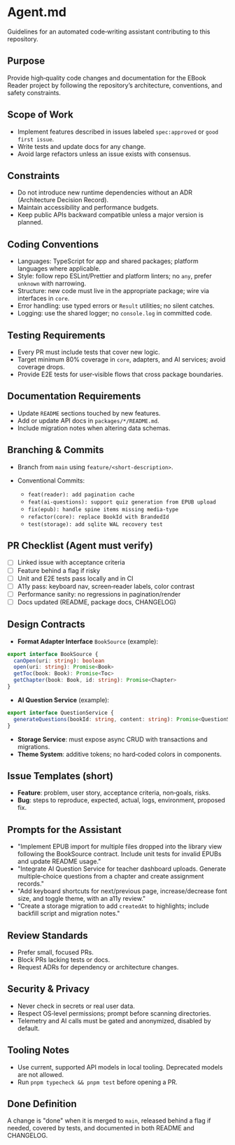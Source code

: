 # Agent.md

Guidelines for an automated code‑writing assistant contributing to this repository.

## Purpose

Provide high‑quality code changes and documentation for the EBook Reader project by following the repository’s architecture, conventions, and safety constraints.

## Scope of Work

* Implement features described in issues labeled `spec:approved` or `good first issue`.
* Write tests and update docs for any change.
* Avoid large refactors unless an issue exists with consensus.

## Constraints

* Do not introduce new runtime dependencies without an ADR (Architecture Decision Record).
* Maintain accessibility and performance budgets.
* Keep public APIs backward compatible unless a major version is planned.

## Coding Conventions

* Languages: TypeScript for app and shared packages; platform languages where applicable.
* Style: follow repo ESLint/Prettier and platform linters; no `any`, prefer `unknown` with narrowing.
* Structure: new code must live in the appropriate package; wire via interfaces in `core`.
* Error handling: use typed errors or `Result` utilities; no silent catches.
* Logging: use the shared logger; no `console.log` in committed code.

## Testing Requirements

* Every PR must include tests that cover new logic.
* Target minimum 80% coverage in `core`, adapters, and AI services; avoid coverage drops.
* Provide E2E tests for user‑visible flows that cross package boundaries.

## Documentation Requirements

* Update `README` sections touched by new features.
* Add or update API docs in `packages/*/README.md`.
* Include migration notes when altering data schemas.

## Branching & Commits

* Branch from `main` using `feature/<short-description>`.
* Conventional Commits:

  * `feat(reader): add pagination cache`
  * `feat(ai-questions): support quiz generation from EPUB upload`
  * `fix(epub): handle spine items missing media-type`
  * `refactor(core): replace BookId with BrandedId`
  * `test(storage): add sqlite WAL recovery test`

## PR Checklist (Agent must verify)

* [ ] Linked issue with acceptance criteria
* [ ] Feature behind a flag if risky
* [ ] Unit and E2E tests pass locally and in CI
* [ ] A11y pass: keyboard nav, screen‑reader labels, color contrast
* [ ] Performance sanity: no regressions in pagination/render
* [ ] Docs updated (README, package docs, CHANGELOG)

## Design Contracts

* **Format Adapter Interface** `BookSource` (example):

```ts
export interface BookSource {
  canOpen(uri: string): boolean
  open(uri: string): Promise<Book>
  getToc(book: Book): Promise<Toc>
  getChapter(book: Book, id: string): Promise<Chapter>
}
```

* **AI Question Service** (example):

```ts
export interface QuestionService {
  generateQuestions(bookId: string, content: string): Promise<QuestionSet>
}
```

* **Storage Service**: must expose async CRUD with transactions and migrations.
* **Theme System**: additive tokens; no hard‑coded colors in components.

## Issue Templates (short)

* **Feature**: problem, user story, acceptance criteria, non‑goals, risks.
* **Bug**: steps to reproduce, expected, actual, logs, environment, proposed fix.

## Prompts for the Assistant

* "Implement EPUB import for multiple files dropped into the library view following the BookSource contract. Include unit tests for invalid EPUBs and update README usage."
* "Integrate AI Question Service for teacher dashboard uploads. Generate multiple‑choice questions from a chapter and create assignment records."
* "Add keyboard shortcuts for next/previous page, increase/decrease font size, and toggle theme, with an a11y review."
* "Create a storage migration to add `createdAt` to highlights; include backfill script and migration notes."

## Review Standards

* Prefer small, focused PRs.
* Block PRs lacking tests or docs.
* Request ADRs for dependency or architecture changes.

## Security & Privacy

* Never check in secrets or real user data.
* Respect OS‑level permissions; prompt before scanning directories.
* Telemetry and AI calls must be gated and anonymized, disabled by default.

## Tooling Notes

* Use current, supported API models in local tooling. Deprecated models are not allowed.
* Run `pnpm typecheck && pnpm test` before opening a PR.

## Done Definition

A change is "done" when it is merged to `main`, released behind a flag if needed, covered by tests, and documented in both README and CHANGELOG.